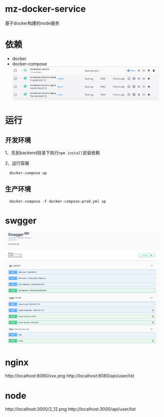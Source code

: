 # mz-docker-service
基于docker构建的node服务

# 依赖
- docker
- docker-compose
![docker](./images/docker.png)


# 运行
## 开发环境
1、先到backend目录下执行`npm install`安装依赖

2、运行容器
```
  docker-compose up
```

## 生产环境
```
  docker-compose -f docker-compose-prod.yml up
```

# swgger
![swagger](./images/swagger.png)

# nginx
http://localhost:8080/xxx.png
http://localhost:8080/api/user/list

# node
http://localhost:3000/2_12.png
http://localhost:3000/api/user/list
